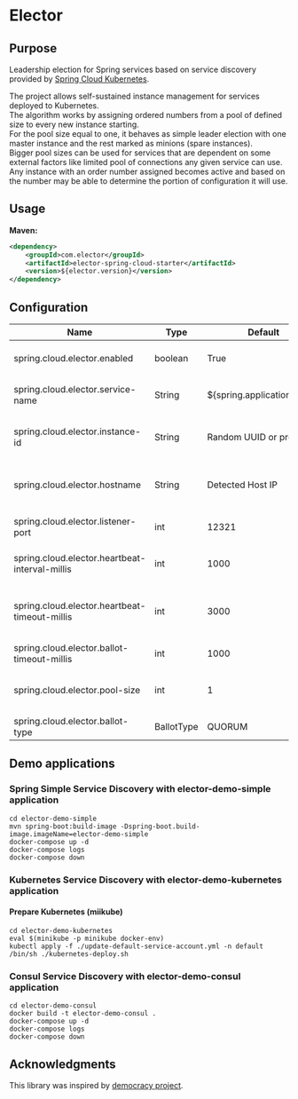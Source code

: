 # Elector

## Purpose
Leadership election for Spring services based on service discovery provided by [Spring Cloud Kubernetes](https://spring.io/projects/spring-cloud-kubernetes).

The project allows self-sustained instance management for services deployed to Kubernetes.  
The algorithm works by assigning ordered numbers from a pool of defined size to every new instance starting.  
For the pool size equal to one, it behaves as simple leader election with one master instance and the rest marked as minions (spare instances).  
Bigger pool sizes can be used for services that are dependent on some external factors like limited pool of connections any given service can use.  
Any instance with an order number assigned becomes active and based on the number may be able to determine the portion of configuration it will use.

## Usage

**Maven:**
```xml
<dependency>
    <groupId>com.elector</groupId>
    <artifactId>elector-spring-cloud-starter</artifactId>
    <version>${elector.version}</version>
</dependency>
```

## Configuration

| Name                                           | Type       | Default                    | Description                                   |
|------------------------------------------------|------------|----------------------------|-----------------------------------------------|
| spring.cloud.elector.enabled                   | boolean    | True                       | Enables election process                      |
| spring.cloud.elector.service-name              | String     | ${spring.application.name} | Service name in Service Discovery             |
| spring.cloud.elector.instance-id               | String     | Random UUID or provided    | Instance ID provided by Service Discovery     |
| spring.cloud.elector.hostname                  | String     | Detected Host IP           | Host IP provided by Service Discovery         |
| spring.cloud.elector.listener-port             | int        | 12321                      | Inter-instance communication port             |
| spring.cloud.elector.heartbeat-interval-millis | int        | 1000                       | Time between heartbeat messages               |
| spring.cloud.elector.heartbeat-timeout-millis  | int        | 3000                       | Time after which peer instance becomes ABSENT |
| spring.cloud.elector.ballot-timeout-millis     | int        | 1000                       |                                               |
| spring.cloud.elector.pool-size                 | int        | 1                          | Number of service instances to activate       |
| spring.cloud.elector.ballot-type               | BallotType | QUORUM                     | The way of resolving ballot                   |


## Demo applications

### Spring Simple Service Discovery with elector-demo-simple application

```shell
cd elector-demo-simple
mvn spring-boot:build-image -Dspring-boot.build-image.imageName=elector-demo-simple
docker-compose up -d
docker-compose logs
docker-compose down
```

### Kubernetes Service Discovery with elector-demo-kubernetes application

#### Prepare Kubernetes (miikube)

```shell
cd elector-demo-kubernetes
eval $(minikube -p minikube docker-env)
kubectl apply -f ./update-default-service-account.yml -n default
/bin/sh ./kubernetes-deploy.sh
```

### Consul Service Discovery with elector-demo-consul application

```shell
cd elector-demo-consul
docker build -t elector-demo-consul .
docker-compose up -d
docker-compose logs
docker-compose down
```

## Acknowledgments

This library was inspired by [democracy project](https://www.npmjs.com/package/democracy).